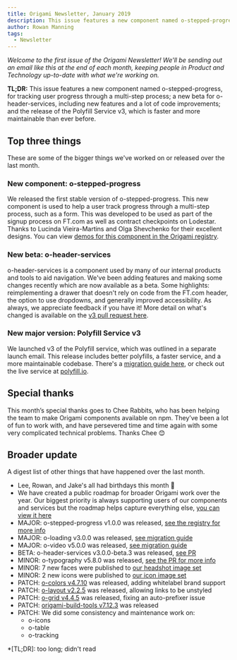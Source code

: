 ```yaml
---
title: Origami Newsletter, January 2019
description: This issue features a new component named o-stepped-progress, a new beta for o-header-services, and the release of the Polyfill Service v3.
author: Rowan Manning
tags:
  - Newsletter
---
```


_Welcome to the first issue of the Origami Newsletter! We'll be sending out an email like this at the end of each month, keeping people in Product and Technology up-to-date with what we're working on._

**TL;DR:** This issue features a new component named o-stepped-progress, for tracking user progress through a multi-step process; a new beta for o-header-services, including new features and a lot of code improvements; and the release of the Polyfill Service v3, which is faster and more maintainable than ever before.


## Top three things

These are some of the bigger things we've worked on or released over the last month.

### New component: o-stepped-progress

We released the first stable version of o-stepped-progress. This new component is used to help a user track progress through a multi-step process, such as a form. This was developed to be used as part of the signup process on FT.com as well as contract checkpoints on Lodestar. Thanks to Lucinda Vieira-Martins and Olga Shevchenko for their excellent designs. You can view [demos for this component in the Origami registry](https://registry.origami.ft.com/components/o-stepped-progress).

### New beta: o-header-services

o-header-services is a component used by many of our internal products and tools to aid navigation. We've been adding features and making some changes recently which are now available as a beta. Some highlights: reimplementing a drawer that doesn't rely on code from the FT.com header, the option to use dropdowns, and generally improved accessibility. As always, we appreciate feedback if you have it! More detail on what's changed is available on the [v3 pull request here](https://github.com/Financial-Times/o-header-services/pull/51).


### New major version: Polyfill Service v3

We launched v3 of the Polyfill service, which was outlined in a separate launch email. This release includes better polyfills, a faster service, and a more maintainable codebase. There's a [migration guide here](https://github.com/Financial-Times/polyfill-service/blob/master/MIGRATION.md#migrating-from-v2-to-v3), or check out the live service at [polyfill.io](https://polyfill.io/v3/).


## Special thanks

This month’s special thanks goes to Chee Rabbits, who has been helping the team to make Origami components available on npm. They’ve been a lot of fun to work with, and have persevered time and time again with some very complicated technical problems. Thanks Chee 😊


## Broader update

A digest list of other things that have happened over the last month.

  - Lee, Rowan, and Jake's all had birthdays this month 🎂
  - We have created a public roadmap for broader Origami work over the year. Our biggest priority is always supporting users of our components and services but the roadmap helps capture everything else, [you can view it here](https://docs.google.com/spreadsheets/d/1Xvp9rnCzHdqbH8FWNoaxFvAhr5Dr9lA1o6VMOc3euEU)
  - MAJOR: o-stepped-progress v1.0.0 was released, [see the registry for more info](https://registry.origami.ft.com/components/o-stepped-progress@1.0.0)
  - MAJOR: o-loading v3.0.0 was released, [see migration guide](https://github.com/Financial-Times/o-loading/blob/master/MIGRATION.md#migrating-from-2xx-to-3xx)
  - MAJOR: o-video v5.0.0 was released, [see migration guide](https://github.com/Financial-Times/o-video/blob/master/MIGRATION.md#migrating-from-40-to-50)
  - BETA: o-header-services v3.0.0-beta.3 was released, [see PR](https://github.com/Financial-Times/o-header-services/pull/51)
  - MINOR: o-typography v5.8.0 was released, [see the PR for more info](https://github.com/Financial-Times/o-typography/pull/166)
  - MINOR: 7 new faces were published to [our headshot image set](https://registry.origami.ft.com/components/headshot-images)
  - MINOR: 2 new icons were published to [our icon image set](https://registry.origami.ft.com/components/fticons)
  - PATCH: [o-colors v4.7.10](https://registry.origami.ft.com/components/o-colors@4.7.10) was released, adding whitelabel brand support
  - PATCH: [o-layout v2.2.5](https://registry.origami.ft.com/components/o-layout@2.2.5) was released, allowing links to be unstyled
  - PATCH: [o-grid v4.4.5](https://registry.origami.ft.com/components/o-grid@4.4.5) was released, fixing an auto-prefixer issue
  - PATCH: [origami-build-tools v7.12.3](https://github.com/Financial-Times/origami-build-tools) was released
  - PATCH: We did some consistency and maintenance work on:
    - o-icons
    - o-table
    - o-tracking



*[TL;DR]: too long; didn't read
